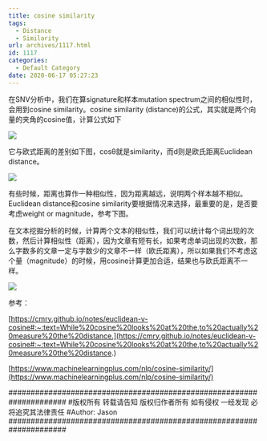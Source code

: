 ```yaml
---
title: cosine similarity
tags:
  - Distance
  - Similarity
url: archives/1117.html
id: 1117
categories:
  - Default Category
date: 2020-06-17 05:27:23
---
```


在SNV分析中，我们在算signature和样本mutation spectrum之间的相似性时，会用到cosine similarity。cosine similarity (distance)的公式，其实就是两个向量的夹角的cosine值，计算公式如下

![](/wp/f4w/2020/2020-06-16-cosine-similarity.svg)

它与欧式距离的差别如下图，cosθ就是similarity，而d则是欧氏距离Euclidean distance。

![](/wp/f4w/2020/2020-06-16-eucos.png)


有些时候，距离也算作一种相似性，因为距离越远，说明两个样本越不相似。Euclidean distance和cosine similarity要根据情况来选择，最重要的是，是否要考虑weight or magnitude，参考下图。

在文本挖掘分析的时候，计算两个文本的相似性，我们可以统计每个词出现的次数，然后计算相似性（距离），因为文章有短有长，如果考虑单词出现的次数，那么字数多的文章一定与字数少的文章不一样（欧氏距离），所以如果我们不考虑这个量（magnitude）的时候，用cosine计算更加合适，结果也与欧氏距离不一样。

![](/wp/f4w/2020/2020-06-16-the_three_documents.webp)


参考：

[https://cmry.github.io/notes/euclidean-v-cosine#:~:text=While%20cosine%20looks%20at%20the,to%20actually%20measure%20the%20distance.](https://cmry.github.io/notes/euclidean-v-cosine#:~:text=While%20cosine%20looks%20at%20the,to%20actually%20measure%20the%20distance.) 

[https://www.machinelearningplus.com/nlp/cosine-similarity/](https://www.machinelearningplus.com/nlp/cosine-similarity/)


#####################################################################
#版权所有 转载请告知 版权归作者所有 如有侵权 一经发现 必将追究其法律责任
#Author: Jason
#####################################################################




